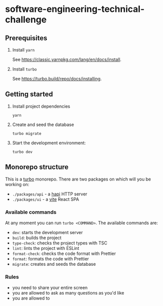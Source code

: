 # software-engineering-technical-challenge

## Prerequisites

1. Install `yarn`

    See https://classic.yarnpkg.com/lang/en/docs/install.

2. Install `turbo`

    See https://turbo.build/repo/docs/installing.

## Getting started

1. Install project dependencies

    ```
    yarn
    ```

1.  Create and seed the database

    ```
    turbo migrate
    ```

2. Start the development environment:

    ```
    turbo dev
    ```

## Monorepo structure

This is a [turbo](https://turbo.build/repo/docs) monorepo. There are two packages on which will you be working on:

- `./packages/api` - a [hapi](https://hapi.dev/) HTTP server
- `./packages/ui` - a [vite](https://vitejs.dev/guide/) React SPA

### Available commands

At any moment you can run `turbo <COMMAND>`. The available commands are:

- `dev`: starts the development server
- `build`: builds the project
- `type-check`: checks the project types with TSC
- `lint`: lints the project with ESLint
- `format-check`: checks the code format with Prettier
- `format`: formats the code with Prettier
- `migrate`: creates and seeds the database

### Rules

- you need to share your entire screen
- you are allowed to ask as many questions as you'd like
- you are allowed to
